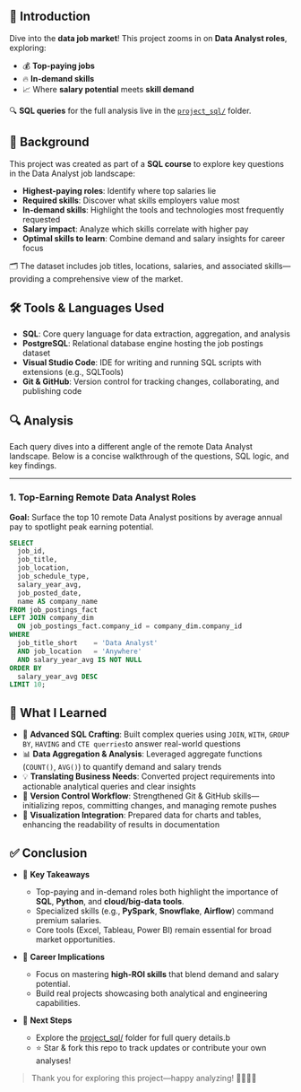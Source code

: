 ## 📌 Introduction

Dive into the **data job market**! This project zooms in on **Data Analyst roles**, exploring:

- 💰 **Top-paying jobs**  
- 🔥 **In-demand skills**  
- 📈 Where **salary potential** meets **skill demand**

🔍 **SQL queries** for the full analysis live in the [`project_sql/`](./project_sql) folder.

## 🧠 Background

This project was created as part of a **SQL course** to explore key questions in the Data Analyst job landscape:

- **Highest-paying roles**: Identify where top salaries lie  
- **Required skills**: Discover what skills employers value most  
- **In-demand skills**: Highlight the tools and technologies most frequently requested  
- **Salary impact**: Analyze which skills correlate with higher pay  
- **Optimal skills to learn**: Combine demand and salary insights for career focus

🗂️ The dataset includes job titles, locations, salaries, and associated skills—providing a comprehensive view of the market.

## 🛠️ Tools & Languages Used

- **SQL**: Core query language for data extraction, aggregation, and analysis  
- **PostgreSQL**: Relational database engine hosting the job postings dataset  
- **Visual Studio Code**: IDE for writing and running SQL scripts with extensions (e.g., SQLTools)  
- **Git & GitHub**: Version control for tracking changes, collaborating, and publishing code  

## 🔍 Analysis

Each query dives into a different angle of the remote Data Analyst landscape. Below is a concise walkthrough of the questions, SQL logic, and key findings.

---

### 1. Top-Earning Remote Data Analyst Roles

**Goal:** Surface the top 10 remote Data Analyst positions by average annual pay to spotlight peak earning potential.

```sql
SELECT
  job_id,
  job_title,
  job_location,
  job_schedule_type,
  salary_year_avg,
  job_posted_date,
  name AS company_name
FROM job_postings_fact
LEFT JOIN company_dim
  ON job_postings_fact.company_id = company_dim.company_id
WHERE
  job_title_short    = 'Data Analyst'
  AND job_location   = 'Anywhere'
  AND salary_year_avg IS NOT NULL
ORDER BY
  salary_year_avg DESC
LIMIT 10;
```

## 📘 What I Learned

- 🧩 **Advanced SQL Crafting**: Built complex queries using `JOIN`, `WITH`, `GROUP BY`, `HAVING` and `CTE querries`to answer real-world questions  
- 📊 **Data Aggregation & Analysis**: Leveraged aggregate functions (`COUNT()`, `AVG()`) to quantify demand and salary trends  
- 💡 **Translating Business Needs**: Converted project requirements into actionable analytical queries and clear insights  
- 🔄 **Version Control Workflow**: Strengthened Git & GitHub skills—initializing repos, committing changes, and managing remote pushes  
- 🚀 **Visualization Integration**: Prepared data for charts and tables, enhancing the readability of results in documentation  

## ✅ Conclusion 

- 🎯 **Key Takeaways**  
  - Top-paying and in-demand roles both highlight the importance of **SQL**, **Python**, and **cloud/big-data tools**.  
  - Specialized skills (e.g., **PySpark**, **Snowflake**, **Airflow**) command premium salaries.  
  - Core tools (Excel, Tableau, Power BI) remain essential for broad market opportunities.

- 🚀 **Career Implications**  
  - Focus on mastering **high-ROI skills** that blend demand and salary potential.  
  - Build real projects showcasing both analytical and engineering capabilities.

- 🔗 **Next Steps**  
  - Explore the [project_sql/](./project_sql/) folder for full query details.b 
  - ⭐ Star & fork this repo to track updates or contribute your own analyses!

> Thank you for exploring this project—happy analyzing! 👩‍💻👨‍💻  
